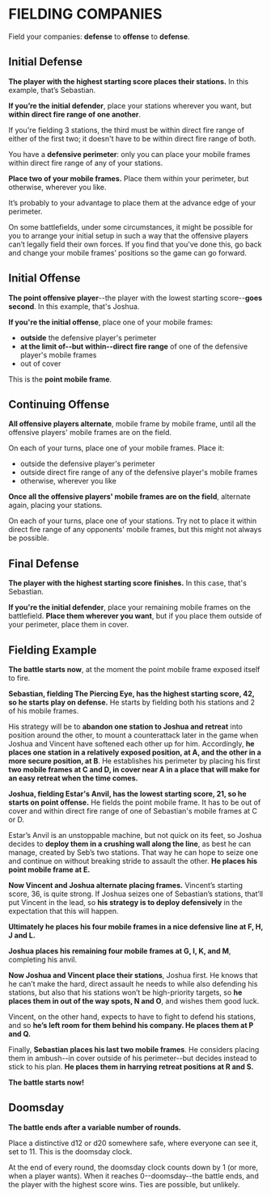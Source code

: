 # FIELDING COMPANIES
Field your companies: **defense** to **offense** to **defense**.

## Initial Defense
**The player with the highest starting score places their stations.** In this example, that’s Sebastian.

**If you’re the initial defender**, place your stations wherever you want, but **within direct fire range of one another**.

If you're fielding 3 stations, the third must be within direct fire range of either of the first two; it doesn't have to be within direct fire range of both.

You have a **defensive perimeter**: only you can place your mobile frames within direct fire range of any of your stations.

**Place two of your mobile frames.** Place them within your perimeter, but otherwise, wherever you like.

It’s probably to your advantage to place them at the advance edge of your perimeter.

On some battlefields, under some circumstances, it might be possible for you to arrange your initial setup in such a way that the offensive players can’t legally field their own forces. If you find that you've done this, go back and change your mobile frames’ positions so the game can go forward.

## Initial Offense
**The point offensive player**--the player with the lowest starting score--**goes second**. In this example, that's Joshua.

**If you're the initial offense**, place one of your mobile frames:
- **outside** the defensive player's perimeter
- **at the limit of--but within--direct fire range** of one of the defensive player's mobile frames
- out of cover

This is the **point mobile frame**.

## Continuing Offense
**All offensive players alternate**, mobile frame by mobile frame, until all the offensive players' mobile frames are on the field.

On each of your turns, place one of your mobile frames. Place it:
- outside the defensive player's perimeter
- outside direct fire range of any of the defensive player's mobile frames
- otherwise, wherever you like

**Once all the offensive players' mobile frames are on the field**, alternate again, placing your stations.

On each of your turns, place one of your stations. Try not to place it within direct fire range of any opponents' mobile frames, but this might not always be possible.

## Final Defense
**The player with the highest starting score finishes.** In this case, that's Sebastian.

**If you're the initial defender**, place your remaining mobile frames on the battlefield. **Place them wherever you want**, but if you place them outside of your perimeter, place them in cover.

## Fielding Example
**The battle starts now**, at the moment the point mobile frame exposed itself to fire.

**Sebastian, fielding The Piercing Eye, has the highest starting score, 42, so he starts play on defense.** He starts by fielding both his stations and 2 of his mobile frames.

His strategy will be to **abandon one station to Joshua and retreat** into position around the other, to mount a counterattack later in the game when Joshua and Vincent have softened each other up for him. Accordingly, **he places one station in a relatively exposed position, at A, and the other in a more secure position, at B**. He establishes his perimeter by placing his first **two mobile frames at C and D, in cover near A in a place that will make for an easy retreat when the time comes.**

**Joshua, fielding Estar's Anvil, has the lowest starting score, 21, so he starts on point offense.** He fields the point mobile frame. It has to be out of cover and within direct fire range of one of Sebastian's mobile frames at C or D.

Estar’s Anvil is an unstoppable machine, but not quick on its feet, so Joshua decides to **deploy them in a crushing wall along the line**, as best he can manage, created by Seb’s two stations. That way he can hope to seize one and continue on without breaking stride to assault the other. **He places his point mobile frame at E.**

**Now Vincent and Joshua alternate placing frames.** Vincent’s starting score, 36, is quite strong. If Joshua seizes one of Sebastian’s stations, that’ll put Vincent in the lead, so **his strategy is to deploy defensively** in the expectation that this will happen.

**Ultimately he places his four mobile frames in a nice defensive line at F, H, J and L.**

**Joshua places his remaining four mobile frames at G, I, K, and M**, completing his anvil.

**Now Joshua and Vincent place their stations**, Joshua first. He knows that he can’t make the hard, direct assault he needs to while also defending his stations, but also that his stations won’t be high-priority targets, so **he places them in out of the way spots, N and O**, and wishes them good luck.

Vincent, on the other hand, expects to have to fight to defend his stations, and so **he’s left room for them behind his company. He places them at P and Q.**

Finally, **Sebastian places his last two mobile frames**. He considers placing them in ambush--in cover outside of his perimeter--but decides instead to stick to his plan. **He places them in harrying retreat positions at R and S.**

**The battle starts now!**

## Doomsday
**The battle ends after a variable number of rounds.**

Place a distinctive d12 or d20 somewhere safe, where everyone can see it, set to 11. This is the doomsday clock.

At the end of every round, the doomsday clock counts down by 1 (or more, when a player wants). When it reaches 0--doomsday--the battle ends, and the player with the highest score wins. Ties are possible, but unlikely.